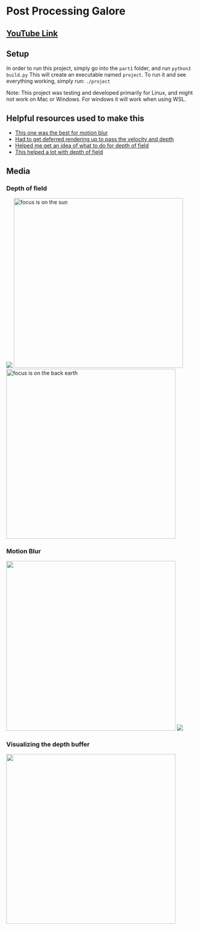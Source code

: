 # Post Processing Galore

## [YouTube Link](https://youtu.be/Gfxqdv8ahRc)

## Setup

In order to run this project, simply go into the `part1` folder, and run 
```python3 build.py```
This will create an executable named `project`. To run it and see everything
working, simply run:
```./project```

Note: This project was testing and developed primarily for Linux, and might not
work on Mac or Windows. For windows it will work when using WSL.

## Helpful resources used to make this 
  * [This one was the best for motion blur](https://john-chapman-graphics.blogspot.com/2013/01/per-object-motion-blur.html)  
  * [Had to get deferred rendering up to pass the velocity and depth](https://learnopengl.com/Advanced-Lighting/Deferred-Shading)
  * [Helped me get an idea of what to do for depth of field](https://developer.nvidia.com/gpugems/gpugems/part-iv-image-processing/chapter-23-depth-field-survey-techniques)
  * [This helped a lot with depth of field](https://developer.nvidia.com/gpugems/gpugems/part-iv-image-processing/chapter-23-depth-field-survey-techniques)

## Media
### Depth of field 
<img src="./media/graphicsGif.gif">

<img src="./media/sunFocus.png"  width="450px" alt="focus is on the sun">
<img src="./media/backFocus.png" width="450px" alt="focus is on the back earth">  

### Motion Blur
<img src="./media/motionblur.png" width="450px">
<img src="./media/moblurGif.gif">

### Visualizing the depth buffer
<img src="./media/vis_depth.png" width="450px">

